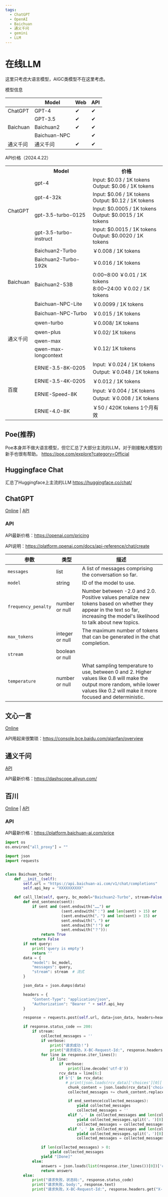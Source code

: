 ```yaml
---
tags:
  - ChatGPT
  - OpenAI
  - Baichuan
  - 通义千问
  - gemini
  - LLM
---
```


# 在线LLM
这里只考虑大语言模型，AIGC类模型不在这里考虑。

模型信息

|          | Model        | Web | API |
|----------|--------------|---| --- |
| ChatGPT  | GPT-4        | ✔ | ✔ |
|          | GPT-3.5      | ✔ | ✔ |
| Baichuan | Baichuan2    | ✔ | ✔ |
|          | Baichuan-NPC |   | ✔ |
| 通义千问     | 通义千问 | ✔ | ✔ |


API价格（2024.4.22）

<table>
  <tr>
    <th></th>
    <th>Model</th>
    <th>价格</th>
  </tr>
  <tr>
    <td rowspan="4">ChatGPT</td>
    <td>gpt-4</td>
    <td>Input: $0.03 / 1K tokens <br>	Output: $0.06 / 1K tokens</td>
  </tr>
  <tr>
    <td>gpt-4-32k</td>
    <td>Input: $0.06 / 1K tokens <br>	Output: $0.12 / 1K tokens</td>
  </tr>
  <tr>
    <td>gpt-3.5-turbo-0125</td>
    <td>Input: $0.0005 / 1K tokens <br>	Output: $0.0015 / 1K tokens</td>
  </tr>
  <tr>
    <td>gpt-3.5-turbo-instruct</td>
    <td>Input: $0.0015 / 1K tokens <br>	Output: $0.0020 / 1K tokens</td>
  </tr>
  <tr>
    <td rowspan="5">Baichuan</td>
    <td>Baichuan2-Turbo</td>
    <td> ￥0.008 / 1K tokens</td>
  </tr>
  <tr>
    <td>Baichuan2-Turbo-192k</td>
    <td> ￥0.016 / 1K tokens</td>
  </tr>
  <tr>
    <td>Baichuan2-53B</td>
    <td> 0:00~8:00 ￥0.01 / 1K tokens <br>	8:00~24:00 ￥0.02 / 1K tokens</td>
  </tr>
  <tr>
    <td>Baichuan-NPC-Lite</td>
    <td> ￥0.0099 / 1K tokens</td>
  </tr>
  <tr>
    <td>Baichuan-NPC-Turbo</td>
    <td> ￥0.015 / 1K tokens</td>
  </tr>
  <tr>
    <td rowspan="4">通义千问</td>
    <td>qwen-turbo</td>
    <td>￥0.008/ 1K tokens</td>
  </tr>
  <tr>
    <td>qwen-plus</td>
    <td>￥0.02/ 1K tokens </td>
  </tr>
  <tr>
    <td>qwen-max</td>
    <td rowspan="2">￥0.12/ 1K tokens </td>
  </tr>
  <tr>
    <td>qwen-max-longcontext</td>
  </tr>
  <tr>
    <td rowspan="4">百度</td>
    <td>ERNIE-3.5-8K-0205</td>
    <td>Input: ￥0.024 / 1K tokens <br>	Output: ￥0.048 / 1K tokens</td>
  </tr>
  <tr>
    <td>ERNIE-3.5-4K-0205</td>
    <td>￥0.012 / 1K tokens </td>
  </tr>
  <tr>
    <td>ERNIE-Speed-8K</td>
    <td>Input: ￥0.004 / 1K tokens <br>	Output: ￥0.008 / 1K tokens</td>
  </tr>
  <tr>
    <td>ERNIE-4.0-8K</td>
    <td>￥50 / 420K tokens 1个月有效 </td>
  </tr>
</table>


## Poe(推荐)
Poe本身并不做大语言模型，但它汇总了大部分主流的LLM，对于刚接触大模型的新手也很有帮助。
https://poe.com/explore?category=Official

## Huggingface Chat
汇总了Huggingface上主流的LLM
https://huggingface.co/chat/

## ChatGPT
[Online](https://chat.openai.com/) | [API](https://platform.openai.com/settings/organization/billing/overview)

### API
API最新价格：https://openai.com/pricing

API说明：https://platform.openai.com/docs/api-reference/chat/create

| 参数        | 类型               | 描述                                                                                                                                                                                   |
|-----------|------------------|--------------------------------------------------------------------------------------------------------------------------------------------------------------------------------------|
| `messages`  | list             | A list of messages comprising the conversation so far.                                                                                                                               |
| `model`  | string           | ID of the model to use.                                                                                                                                                              |
| `frequency_penalty`  | number or null   | Number between -2.0 and 2.0. Positive values penalize new tokens based on whether they appear in the text so far, increasing the model's likelihood to talk about new topics.        |
| `max_tokens`  | integer or null  | The maximum number of tokens that can be generated in the chat completion.                                                                                                           |
| `stream`  | boolean or null  |                                                                                                                                                                                      |
| `temperature`  | number or null     | What sampling temperature to use, between 0 and 2. Higher values like 0.8 will make the output more random, while lower values like 0.2 will make it more focused and deterministic. |


## 文心一言
[Online](https://yiyan.baidu.com/)

API用起来很繁琐：https://console.bce.baidu.com/qianfan/overview

## 通义千问
[API](https://dashscope.aliyun.com/)

API最新价格：https://dashscope.aliyun.com/

## 百川
[Online](https://www.baichuan-ai.com/chat?from=%2Fhome) |
[API](https://platform.baichuan-ai.com/docs/api)

### API
API最新价格：https://platform.baichuan-ai.com/price

```python
import os
os.environ["all_proxy"] = ""

import json
import requests


class Baichuan_turbo:
    def __init__(self):
        self.url = "https://api.baichuan-ai.com/v1/chat/completions"
        self.api_key = "XXXXXXXXXX"

    def call_llm(self, query, bc_model="Baichuan2-Turbo", stream=False, verbose=True):
        def end_sentence(sent):
            if sent and (sent.endswith("……") or
                         (sent.endswith("：") and len(sent) > 15) or
                         (sent.endswith("，") and len(sent) > 15) or
                         sent.endswith("。") or
                         sent.endswith("！") or
                         sent.endswith("？")):
                return True
            return False
        if not query:
            print('query is empty')
            return ''
        data = {
            "model": bc_model,
            "messages": query,
            "stream": stream  # 流式
        }

        json_data = json.dumps(data)

        headers = {
            "Content-Type": "application/json",
            "Authorization": "Bearer " + self.api_key
        }

        response = requests.post(self.url, data=json_data, headers=headers, timeout=60, stream=True)

        if response.status_code == 200:
            if stream:
                collected_messages = ''
                if verbose:
                    print("请求成功！")
                    print("请求成功，X-BC-Request-Id:", response.headers.get("X-BC-Request-Id"))
                for line in response.iter_lines():
                    if line:
                        if verbose:
                            print(line.decode('utf-8'))
                        rcv_data = line[6:]
                        if b'{' in rcv_data:
                           # print(json.loads(rcv_data)['choices'][0]['delta']['content'])
                            chunk_content = json.loads(rcv_data)['choices'][0]['delta']['content']
                            collected_messages += chunk_content.replace("\n", "")

                            if end_sentence(collected_messages):
                                yield collected_messages
                                collected_messages = ''
                            elif '。' in collected_messages and len(collected_messages) > 15:
                                yield collected_messages.split('。')[0] + '。'
                                collected_messages = collected_messages[collected_messages.index('。')+1:]
                            elif '，' in collected_messages and len(collected_messages) > 20:
                                yield collected_messages.split('，')[0] + '，'
                                collected_messages = collected_messages[collected_messages.index('，')+1:]

                if len(collected_messages) > 0:
                    yield collected_messages
                yield "[Done]"
            else:
                answers = json.loads(list(response.iter_lines())[0])['choices'][0]['message']['content']
                return answers
        else:
            print("请求失败，状态码:", response.status_code)
            print("请求失败，body:", response.text)
            print("请求失败，X-BC-Request-Id:", response.headers.get("X-BC-Request-Id"))
```
